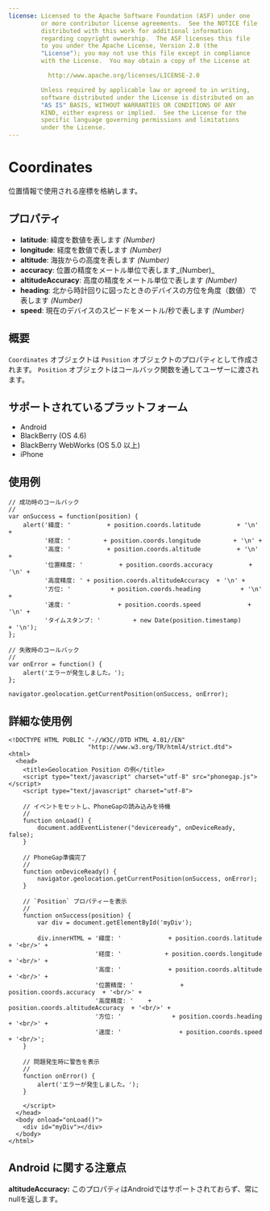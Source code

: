```yaml
---
license: Licensed to the Apache Software Foundation (ASF) under one
         or more contributor license agreements.  See the NOTICE file
         distributed with this work for additional information
         regarding copyright ownership.  The ASF licenses this file
         to you under the Apache License, Version 2.0 (the
         "License"); you may not use this file except in compliance
         with the License.  You may obtain a copy of the License at

           http://www.apache.org/licenses/LICENSE-2.0

         Unless required by applicable law or agreed to in writing,
         software distributed under the License is distributed on an
         "AS IS" BASIS, WITHOUT WARRANTIES OR CONDITIONS OF ANY
         KIND, either express or implied.  See the License for the
         specific language governing permissions and limitations
         under the License.
---
```


Coordinates
===========

位置情報で使用される座標を格納します。


プロパティ
----------

* __latitude__: 緯度を数値を表します _(Number)_
* __longitude__: 経度を数値で表します _(Number)_
* __altitude__: 海抜からの高度を表します _(Number)_
* __accuracy__: 位置の精度をメートル単位で表します_(Number)_
* __altitudeAccuracy__: 高度の精度をメートル単位で表します _(Number)_
* __heading__: 北から時計回りに図ったときのデバイスの方位を角度（数値）で表します _(Number)_
* __speed__: 現在のデバイスのスピードをメートル/秒で表します _(Number)_

概要
-----------
`Coordinates` オブジェクトは `Position` オブジェクトのプロパティとして作成されます。
 `Position` オブジェクトはコールバック関数を通してユーザーに渡されます。


サポートされているプラットフォーム
-------------------

- Android
- BlackBerry (OS 4.6)
- BlackBerry WebWorks (OS 5.0 以上)
- iPhone

使用例
-------------

    // 成功時のコールバック
    //
    var onSuccess = function(position) {
        alert('緯度: '          + position.coords.latitude          + '\n' +
              '経度: '         + position.coords.longitude         + '\n' +
              '高度: '          + position.coords.altitude          + '\n' +
              '位置精度: '          + position.coords.accuracy          + '\n' +
              '高度精度: ' + position.coords.altitudeAccuracy  + '\n' +
              '方位: '           + position.coords.heading           + '\n' +
              '速度: '             + position.coords.speed             + '\n' +
              'タイムスタンプ: '         + new Date(position.timestamp)      + '\n');
    };

    // 失敗時のコールバック
    //
    var onError = function() {
        alert('エラーが発生しました。');
    };

    navigator.geolocation.getCurrentPosition(onSuccess, onError);

詳細な使用例
------------

    <!DOCTYPE HTML PUBLIC "-//W3C//DTD HTML 4.01//EN"
                          "http://www.w3.org/TR/html4/strict.dtd">
    <html>
      <head>
        <title>Geolocation Position の例</title>
        <script type="text/javascript" charset="utf-8" src="phonegap.js"></script>
        <script type="text/javascript" charset="utf-8">

        // イベントをセットし、PhoneGapの読み込みを待機
        //
        function onLoad() {
            document.addEventListener("deviceready", onDeviceReady, false);
        }

        // PhoneGap準備完了
        //
        function onDeviceReady() {
            navigator.geolocation.getCurrentPosition(onSuccess, onError);
        }
    
        // `Position` プロパティーを表示
        //
        function onSuccess(position) {
            var div = document.getElementById('myDiv');
        
            div.innerHTML = '緯度: '             + position.coords.latitude  + '<br/>' +
                            '経度: '            + position.coords.longitude + '<br/>' +
                            '高度: '             + position.coords.altitude  + '<br/>' +
                            '位置精度: '             + position.coords.accuracy  + '<br/>' +
                            '高度精度: '    + position.coords.altitudeAccuracy  + '<br/>' +
                            '方位: '              + position.coords.heading   + '<br/>' +
                            '速度: '                + position.coords.speed     + '<br/>';
        }
    
        // 問題発生時に警告を表示
        //
        function onError() {
            alert('エラーが発生しました。');
        }

        </script>
      </head>
      <body onload="onLoad()">
        <div id="myDiv"></div>
      </body>
    </html>
    
Android に関する注意点
-------------

__altitudeAccuracy:__ このプロパティはAndroidではサポートされておらず、常にnullを返します。